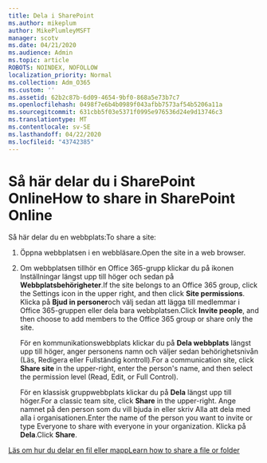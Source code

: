 ```yaml
---
title: Dela i SharePoint
ms.author: mikeplum
author: MikePlumleyMSFT
manager: scotv
ms.date: 04/21/2020
ms.audience: Admin
ms.topic: article
ROBOTS: NOINDEX, NOFOLLOW
localization_priority: Normal
ms.collection: Adm_O365
ms.custom: ''
ms.assetid: 62b2c87b-6d09-4654-9bf0-868a5e73b7c7
ms.openlocfilehash: 0498f7e6b4b0989f043afbb7573af54b5206a11a
ms.sourcegitcommit: 631cbb5f03e5371f0995e976536d24e9d13746c3
ms.translationtype: MT
ms.contentlocale: sv-SE
ms.lasthandoff: 04/22/2020
ms.locfileid: "43742385"
---
```

# <a name="how-to-share-in-sharepoint-online"></a><span data-ttu-id="7ec0f-102">Så här delar du i SharePoint Online</span><span class="sxs-lookup"><span data-stu-id="7ec0f-102">How to share in SharePoint Online</span></span>

<span data-ttu-id="7ec0f-103">Så här delar du en webbplats:</span><span class="sxs-lookup"><span data-stu-id="7ec0f-103">To share a site:</span></span>
  
1. <span data-ttu-id="7ec0f-104">Öppna webbplatsen i en webbläsare.</span><span class="sxs-lookup"><span data-stu-id="7ec0f-104">Open the site in a web browser.</span></span>
    
2. <span data-ttu-id="7ec0f-105">Om webbplatsen tillhör en Office 365-grupp klickar du på ikonen Inställningar längst upp till höger och sedan på **Webbplatsbehörigheter**.</span><span class="sxs-lookup"><span data-stu-id="7ec0f-105">If the site belongs to an Office 365 group, click the Settings icon in the upper right, and then click **Site permissions**.</span></span> <span data-ttu-id="7ec0f-106">Klicka på **Bjud in personer**och välj sedan att lägga till medlemmar i Office 365-gruppen eller dela bara webbplatsen.</span><span class="sxs-lookup"><span data-stu-id="7ec0f-106">Click **Invite people**, and then choose to add members to the Office 365 group or share only the site.</span></span> 
    
    <span data-ttu-id="7ec0f-107">För en kommunikationswebbplats klickar du på **Dela webbplats** längst upp till höger, anger personens namn och väljer sedan behörighetsnivån (Läs, Redigera eller Fullständig kontroll).</span><span class="sxs-lookup"><span data-stu-id="7ec0f-107">For a communication site, click **Share site** in the upper-right, enter the person's name, and then select the permission level (Read, Edit, or Full Control).</span></span> 
    
    <span data-ttu-id="7ec0f-108">För en klassisk gruppwebbplats klickar du på **Dela** längst upp till höger.</span><span class="sxs-lookup"><span data-stu-id="7ec0f-108">For a classic team site, click **Share** in the upper-right.</span></span> <span data-ttu-id="7ec0f-109">Ange namnet på den person som du vill bjuda in eller skriv Alla att dela med alla i organisationen.</span><span class="sxs-lookup"><span data-stu-id="7ec0f-109">Enter the name of the person you want to invite or type Everyone to share with everyone in your organization.</span></span> <span data-ttu-id="7ec0f-110">Klicka på **Dela**.</span><span class="sxs-lookup"><span data-stu-id="7ec0f-110">Click **Share**.</span></span>
    
[<span data-ttu-id="7ec0f-111">Läs om hur du delar en fil eller mapp</span><span class="sxs-lookup"><span data-stu-id="7ec0f-111">Learn how to share a file or folder</span></span>](https://go.microsoft.com/fwlink/?linkid=511430)
  

